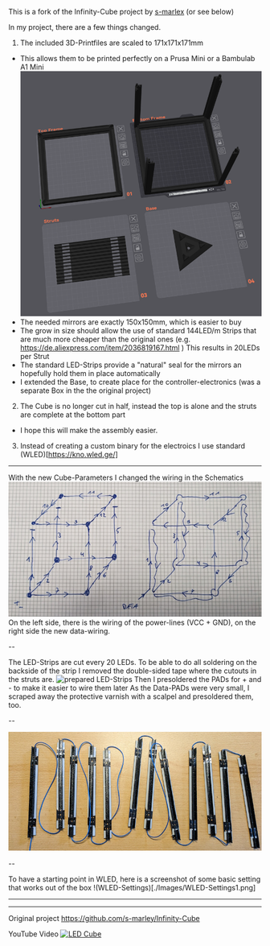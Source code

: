 This is a fork of the Infinity-Cube project by [s-marlex](https://github.com/s-marley/Infinity-Cube) (or see below)

In my project, there are a few things changed.

1. The included 3D-Printfiles are scaled to 171x171x171mm
- This allows them to be printed perfectly on a Prusa Mini or a Bambulab A1 Mini
![PrintPlate-View](./Images/3D-Preview.png)
- The needed mirrors are exactly 150x150mm, which is easier to buy
- The grow in size should allow the use of standard 144LED/m Strips that are much more cheaper than the original ones
  (e.g. https://de.aliexpress.com/item/2036819167.html )
  This results in 20LEDs per Strut
- The standard LED-Strips provide a "natural" seal for the mirrors an hopefully hold them in place automatically
- I extended the Base, to create place for the controller-electronics (was a separate Box in the the original project)
2. The Cube is no longer cut in half, instead the top is alone and the struts are complete at the bottom part
- I hope this will make the assembly easier.
3. Instead of creating a custom binary for the electroics I use standard (WLED)[https://kno.wled.ge/]

---

With the new Cube-Parameters I changed the wiring in the Schematics
![Schematic](./Images/Cube-Schematics.jpg)
On the left side, there is the wiring of the power-lines (VCC + GND), on the right side the new data-wiring.

--

The LED-Strips are cut every 20 LEDs. To be able to do all soldering on the backside of the strip I removed the double-sided tape where the cutouts in the struts are.
![prepared LED-Strips](./Images/prepared_LED-Strings.jpg)
Then I presoldered the PADs for + and - to make it easier to wire them later
As the Data-PADs were very small, I scraped away the protective varnish with a scalpel and presoldered them, too.

--

![Data-Wiring](./Images/Data-Wiring.jpg)

--

To have a starting point in WLED, here is a screenshot of some basic setting that works out of the box
!(WLED-Settings)[./Images/WLED-Settings1.png]




---
---

Original project
https://github.com/s-marley/Infinity-Cube

YouTube Video
[![LED Cube](http://img.youtube.com/vi/gbqNV-nmTS4/0.jpg)](https://www.youtube.com/watch?v=gbqNV-nmTS4)

